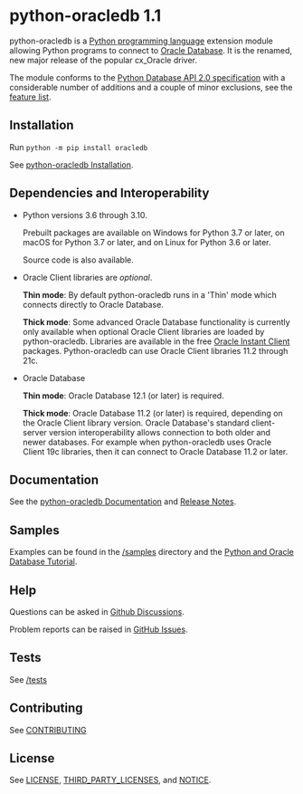 # python-oracledb 1.1

python-oracledb is a [Python programming language][python] extension module
allowing Python programs to connect to [Oracle Database][oracledb].  It is the
renamed, new major release of the popular cx_Oracle driver.

The module conforms to the [Python Database API 2.0 specification][pep249] with
a considerable number of additions and a couple of minor exclusions, see the
[feature list][features].

## Installation

Run `python -m pip install oracledb`

See [python-oracledb Installation][installation].

## Dependencies and Interoperability

- Python versions 3.6 through 3.10.

  Prebuilt packages are available on Windows for Python 3.7 or later, on macOS
  for Python 3.7 or later, and on Linux for Python 3.6 or later.

  Source code is also available.

- Oracle Client libraries are *optional*.

  **Thin mode**: By default python-oracledb runs in a 'Thin' mode which
  connects directly to Oracle Database.

  **Thick mode**: Some advanced Oracle Database functionality is currently only
  available when optional Oracle Client libraries are loaded by
  python-oracledb.  Libraries are available in the free [Oracle Instant
  Client][instantclient] packages. Python-oracledb can use Oracle Client
  libraries 11.2 through 21c.

- Oracle Database

  **Thin mode**: Oracle Database 12.1 (or later) is required.

  **Thick mode**: Oracle Database 11.2 (or later) is required, depending on the
  Oracle Client library version.  Oracle Database's standard client-server
  version interoperability allows connection to both older and newer
  databases. For example when python-oracledb uses Oracle Client 19c libraries,
  then it can connect to Oracle Database 11.2 or later.

## Documentation

See the [python-oracledb Documentation][documentation] and [Release
Notes][relnotes].

## Samples

Examples can be found in the [/samples][samples] directory and the
[Python and Oracle Database Tutorial][tutorial].

## Help

Questions can be asked in [Github Discussions][ghdiscussions].

Problem reports can be raised in [GitHub Issues][ghissues].

## Tests

See [/tests][tests]

## Contributing

See [CONTRIBUTING](https://github.com/oracle/python-oracledb/blob/main/CONTRIBUTING.md)

## License

See [LICENSE][license], [THIRD_PARTY_LICENSES][tplicense], and [NOTICE][notice].

[python]: https://www.python.org/
[oracledb]: https://www.oracle.com/database/
[instantclient]: https://www.oracle.com/database/technologies/instant-client.html
[pep249]: https://peps.python.org/pep-0249/
[documentation]: http://python-oracledb.readthedocs.io
[relnotes]: https://python-oracledb.readthedocs.io/en/latest/release_notes.html
[license]: https://github.com/oracle/python-oracledb/blob/main/LICENSE.txt
[tplicense]: https://github.com/oracle/python-oracledb/blob/main/THIRD_PARTY_LICENSES.txt
[notice]: https://github.com/oracle/python-oracledb/blob/main/NOTICE.txt
[tutorial]: https://oracle.github.io/python-oracledb/samples/tutorial/Python-and-Oracle-Database-The-New-Wave-of-Scripting.html
[ghdiscussions]: https://github.com/oracle/python-oracledb/discussions
[ghissues]: https://github.com/oracle/python-oracledb/issues
[tests]: https://github.com/oracle/python-oracledb/tree/main/tests
[samples]: https://github.com/oracle/python-oracledb/tree/main/samples
[installation]: https://python-oracledb.readthedocs.io/en/latest/user_guide/installation.html
[features]: https://oracle.github.io/python-oracledb/#features
